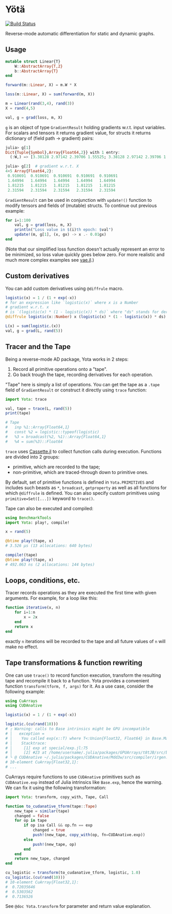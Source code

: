 
# Yötä

[![Build Status](https://travis-ci.org/dfdx/Yota.jl.svg?branch=master)](https://travis-ci.org/dfdx/Yota.jl)

Reverse-mode automatic differentiation for static and dynamic graphs.

## Usage

```julia
mutable struct Linear{T}
    W::AbstractArray{T,2}
    b::AbstractArray{T}
end

forward(m::Linear, X) = m.W * X

loss(m::Linear, X) = sum(forward(m, X))

m = Linear(rand(3,4), rand(3))
X = rand(4,5)

val, g = grad(loss, m, X)
```

`g` is an object of type `GradientResult` holding gradients w.r.t. input variables. For scalars
and tensors it returns gradient value, for structs it returns dictionary of
(field path → gradient) pairs:

```julia
julia> g[1]
Dict{Tuple{Symbol},Array{Float64,2}} with 1 entry:
  (:W,) => [3.38128 2.97142 2.39706 1.55525; 3.38128 2.97142 2.39706 1.55525; 3.38128 2.97142 2.39706 1.55525]   # gradient w.r.t. m.W

julia> g[2]  # gradient w.r.t. X
4×5 Array{Float64,2}:
 0.910691  0.910691  0.910691  0.910691  0.910691
 1.64994   1.64994   1.64994   1.64994   1.64994 
 1.81215   1.81215   1.81215   1.81215   1.81215 
 2.31594   2.31594   2.31594   2.31594   2.31594
```

`GradientResult` can be used in conjunction with `update!()` function to modify tensors and fields of (mutable) structs. To continue out previous example:

```julia
for i=1:100
    val, g = grad(loss, m, X)
    println("Loss value in $(i)th epoch: $val")
    update!(m, g[1], (x, gx) -> x .- 0.01gx)    
end
```

(Note that our simplified loss function doesn't actually represent an error to be minimized, so loss value quickly goes below zero. For more realistic and much more complex examples see [vae.jl](https://github.com/dfdx/Yota.jl/blob/master/examples/vae.jl).)

## Custom derivatives

You can add custom derivatives using `@diffrule` macro. 

```julia
logistic(x) = 1 / (1 + exp(-x))
# for an expression like `logistic(x)` where x is a Number
# gradient w.r.t. x
# is `(logistic(x) * (1 - logistic(x)) * ds)` where "ds" stands for derivative "dL/dy"
@diffrule logistic(x::Number) x (logistic(x) * (1 - logistic(x)) * ds)

L(x) = sum(logistic.(x))
val, g = grad(L, rand(5))
```

## Tracer and the Tape

Being a reverse-mode AD package, Yota works in 2 steps:

1. Record all primitive operations onto a "tape".
2. Go back trough the tape, recording derivatives for each operation.

"Tape" here is simply a list of operations. You can get the tape as a `.tape` field of `GradientResult` or construct it directly using `trace` function:

```julia
import Yota: trace

val, tape = trace(L, rand(5))
print(tape)

# Tape
#   inp %1::Array{Float64,1}
#   const %2 = logistic::typeof(logistic)
#   %3 = broadcast(%2, %1)::Array{Float64,1}
#   %4 = sum(%3)::Float64
```
`trace` uses [Cassette.jl](https://github.com/jrevels/Cassette.jl/) to collect function calls during execution. Functions are divided into 2 groups:

 * primitive, which are recorded to the tape;
 * non-primitive, which are traced-through down to primitive ones.  

By default, set of primitive functions is defined in `Yota.PRIMITIVES` and includes such beasts as `*`, `broadcast`, `getproperty` as well as all functions for which `@diffrule` is defined. You can also specify custom primitives using `primitive=Set([...])` keyword to `trace()`.


Tape can also be executed and compiled:

```julia
using BenchmarkTools
import Yota: play!, compile!

x = rand(5)

@btime play!(tape, x)
# 3.526 μs (13 allocations: 640 bytes)

compile!(tape)
@btime play!(tape, x)
# 492.063 ns (2 allocations: 144 bytes)
```


## Loops, conditions, etc.

Tracer records operations as they are executed the first time with given arguments. For example, for a loop like this:

```julia
function iterative(x, n)
    for i=1:n
        x = 2x
    end
    return x
end
```
exactly `n` iterations will be recorded to the tape and all future values of `n` will make no effect.  

## Tape transformations & function rewriting

One can use `trace()` to record function execution, transform the resulting tape and recompile it back to a function. Yota provides a convenient function `transform(tform, f, args)` for it. As a use case, consider the following example: 

```julia
using CuArrays
using CUDAnative

logistic(x) = 1 / (1 + exp(-x))

logistic.(cu(rand(10)))
# ┌ Warning: calls to Base intrinsics might be GPU incompatible
# │   exception =
# │    You called exp(x::T) where T<:Union{Float32, Float64} in Base.Math at special/exp.jl:75, maybe you intended to call exp(x::Float32) in CUDAnative at /home/username/.julia/packages/CUDAnative/Mdd3w/src/device/libdevice.jl:90 instead?
# │    Stacktrace:
# │     [1] exp at special/exp.jl:75
# │     [2] #23 at /home/username/.julia/packages/GPUArrays/t8tJB/src/broadcast.jl:49
# └ @ CUDAnative ~/.julia/packages/CUDAnative/Mdd3w/src/compiler/irgen.jl:68
# 10-element CuArray{Float32,1}:
# ...
```

CuArrays require functions to use `CUDAnative` primitives such as `CUDAnative.exp` instead of Julia intrinsics like `Base.exp`, hence the warning. We can fix it using the following transformation:


```julia
import Yota: transform, copy_with, Tape, Call

function to_cudanative_tform(tape::Tape)
    new_tape = similar(tape)
    changed = false
    for op in tape
        if op isa Call && op.fn == exp
            changed = true
            push!(new_tape, copy_with(op, fn=CUDAnative.exp))
        else
            push!(new_tape, op)
        end
    end
    return new_tape, changed
end

cu_logistic = transform(to_cudanative_tform, logistic, 1.0)
cu_logistic.(cu(rand(10)))
# 10-element CuArray{Float32,1}:
#  0.72035646
#  0.5303562 
#  0.7136526 
```

See `@doc Yota.transform` for parameter and return value explanation.
